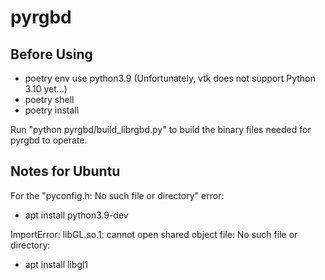 # pyrgbd

## Before Using

- poetry env use python3.9 (Unfortunately, vtk does not support Python 3.10 yet...)
- poetry shell
- poetry install

Run "python pyrgbd/build_librgbd.py" to build the binary files needed for pyrgbd to operate.

## Notes for Ubuntu

For the "pyconfig.h: No such file or directory" error:
- apt install python3.9-dev
 
ImportError: libGL.so.1: cannot open shared object file: No such file or directory:
- apt install libgl1

